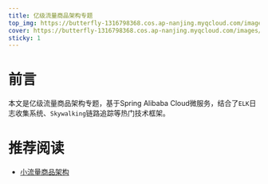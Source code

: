 ```yaml
---
title: 亿级流量商品架构专题
top_img: https://butterfly-1316798368.cos.ap-nanjing.myqcloud.com/images/big-data.jpg
cover: https://butterfly-1316798368.cos.ap-nanjing.myqcloud.com/images/big-data.jpg
sticky: 1
---
```


# 前言

本文是亿级流量商品架构专题，基于Spring Alibaba Cloud微服务，结合了`ELK`日志收集系统、`Skywalking`链路追踪等热门技术框架。

# 推荐阅读

- [小流量商品架构]()